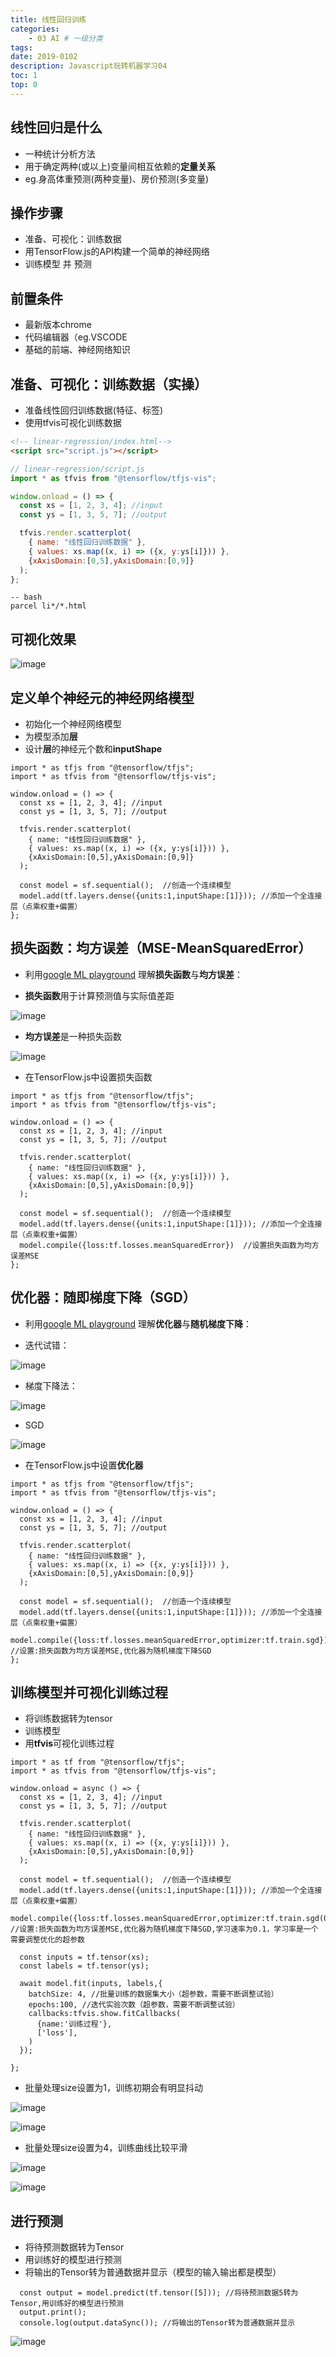 ```yaml
---
title: 线性回归训练
categories:
    - 03 AI # 一级分类
tags:
date: 2019-0102
description: Javascript玩转机器学习04
toc: 1
top: 0
---
```


## 线性回归是什么
- 一种统计分析方法
- 用于确定两种(或以上)变量间相互依赖的**定量关系**
- eg.身高体重预测(两种变量)、房价预测(多变量)


## 操作步骤
- 准备、可视化：训练数据
- 用TensorFlow.js的API构建一个简单的神经网络
- 训练模型 并 预测

## 前置条件
- 最新版本chrome
- 代码编辑器（eg.VSCODE
- 基础的前端、神经网络知识

## 准备、可视化：训练数据（实操）
- 准备线性回归训练数据(特征、标签)
- 使用tfvis可视化训练数据


```html
<!-- linear-regression/index.html-->
<script src="script.js"></script>
```
```js
// linear-regression/script.js
import * as tfvis from "@tensorflow/tfjs-vis";

window.onload = () => {
  const xs = [1, 2, 3, 4]; //input
  const ys = [1, 3, 5, 7]; //output

  tfvis.render.scatterplot(
    { name: "线性回归训练数据" },
    { values: xs.map((x, i) => ({x, y:ys[i]})) },
    {xAxisDomain:[0,5],yAxisDomain:[0,9]}
  );
};

```

```
-- bash
parcel li*/*.html
```

## 可视化效果
![image](/images/ai/17.png)



## 定义单个神经元的神经网络模型
- 初始化一个神经网络模型
- 为模型添加**层**
- 设计**层**的神经元个数和**inputShape**


```
import * as tfjs from "@tensorflow/tfjs";
import * as tfvis from "@tensorflow/tfjs-vis";

window.onload = () => {
  const xs = [1, 2, 3, 4]; //input
  const ys = [1, 3, 5, 7]; //output

  tfvis.render.scatterplot(
    { name: "线性回归训练数据" },
    { values: xs.map((x, i) => ({x, y:ys[i]})) },
    {xAxisDomain:[0,5],yAxisDomain:[0,9]}
  );

  const model = sf.sequential();  //创造一个连续模型
  model.add(tf.layers.dense({units:1,inputShape:[1]})); //添加一个全连接层（点乘权重+偏置）
};

```

## 损失函数：均方误差（MSE-MeanSquaredError）
- 利用[google ML  playground](https://developers.google.cn/machine-learning/crash-course/descending-into-ml) 理解**损失函数**与**均方误差**：


- **损失函数**用于计算预测值与实际值差距


![image](/images/ai/18.png)


- **均方误差**是一种损失函数

![image](/images/ai/19.png)


- 在TensorFlow.js中设置损失函数


```
import * as tfjs from "@tensorflow/tfjs";
import * as tfvis from "@tensorflow/tfjs-vis";

window.onload = () => {
  const xs = [1, 2, 3, 4]; //input
  const ys = [1, 3, 5, 7]; //output

  tfvis.render.scatterplot(
    { name: "线性回归训练数据" }, 
    { values: xs.map((x, i) => ({x, y:ys[i]})) },
    {xAxisDomain:[0,5],yAxisDomain:[0,9]}
  );

  const model = sf.sequential();  //创造一个连续模型
  model.add(tf.layers.dense({units:1,inputShape:[1]})); //添加一个全连接层（点乘权重+偏置）
  model.compile({loss:tf.losses.meanSquaredError})  //设置损失函数为均方误差MSE
};
```

## 优化器：随即梯度下降（SGD）
- 利用[google ML  playground](https://developers.google.cn/machine-learning/crash-course/descending-into-ml) 理解**优化器**与**随机梯度下降**：


- 迭代试错：

![image](/images/ai/20.png)


- 梯度下降法：

![image](/images/ai/21.png)


- SGD

![image](/images/ai/22.png)




- 在TensorFlow.js中设置**优化器**


```
import * as tfjs from "@tensorflow/tfjs";
import * as tfvis from "@tensorflow/tfjs-vis";

window.onload = () => {
  const xs = [1, 2, 3, 4]; //input
  const ys = [1, 3, 5, 7]; //output

  tfvis.render.scatterplot(
    { name: "线性回归训练数据" }, 
    { values: xs.map((x, i) => ({x, y:ys[i]})) },
    {xAxisDomain:[0,5],yAxisDomain:[0,9]}
  );

  const model = sf.sequential();  //创造一个连续模型
  model.add(tf.layers.dense({units:1,inputShape:[1]})); //添加一个全连接层（点乘权重+偏置）
  model.compile({loss:tf.losses.meanSquaredError,optimizer:tf.train.sgd});  //设置:损失函数为均方误差MSE,优化器为随机梯度下降SGD
};
```

## 训练模型并可视化训练过程
- 将训练数据转为tensor
- 训练模型
- 用**tfvis**可视化训练过程



```
import * as tf from "@tensorflow/tfjs";
import * as tfvis from "@tensorflow/tfjs-vis";

window.onload = async () => {
  const xs = [1, 2, 3, 4]; //input
  const ys = [1, 3, 5, 7]; //output

  tfvis.render.scatterplot(
    { name: "线性回归训练数据" }, 
    { values: xs.map((x, i) => ({x, y:ys[i]})) },
    {xAxisDomain:[0,5],yAxisDomain:[0,9]}
  );

  const model = tf.sequential();  //创造一个连续模型
  model.add(tf.layers.dense({units:1,inputShape:[1]})); //添加一个全连接层（点乘权重+偏置）
  model.compile({loss:tf.losses.meanSquaredError,optimizer:tf.train.sgd(0.1)});  //设置:损失函数为均方误差MSE,优化器为随机梯度下降SGD,学习速率为0.1，学习率是一个需要调整优化的超参数

  const inputs = tf.tensor(xs);
  const labels = tf.tensor(ys);

  await model.fit(inputs, labels,{
    batchSize: 4, //批量训练的数据集大小（超参数，需要不断调整试验）
    epochs:100, //迭代实验次数（超参数，需要不断调整试验）
    callbacks:tfvis.show.fitCallbacks(
      {name:'训练过程'},
      ['loss'],
    )
  });

};

```

- 批量处理size设置为1，训练初期会有明显抖动


![image](/images/ai/23.png)

![image](/images/ai/24.png)


- 批量处理size设置为4，训练曲线比较平滑

![image](/images/ai/25.png)


![image](/images/ai/26.png)


## 进行预测
- 将待预测数据转为Tensor
- 用训练好的模型进行预测
- 将输出的Tensor转为普通数据并显示（模型的输入输出都是模型）


```
  const output = model.predict(tf.tensor([5])); //将待预测数据5转为Tensor,用训练好的模型进行预测
  output.print();
  console.log(output.dataSync()); //将输出的Tensor转为普通数据并显示
```

![image](/images/ai/27.png)


